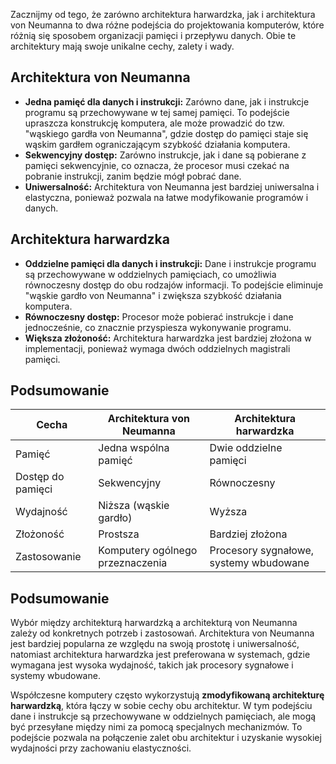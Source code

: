 Zacznijmy od tego, że zarówno architektura harwardzka, jak i architektura von Neumanna to dwa różne podejścia do projektowania komputerów, które różnią się sposobem organizacji pamięci i przepływu danych. Obie te architektury mają swoje unikalne cechy, zalety i wady.

## Architektura von Neumanna

*   **Jedna pamięć dla danych i instrukcji:** Zarówno dane, jak i instrukcje programu są przechowywane w tej samej pamięci. To podejście upraszcza konstrukcję komputera, ale może prowadzić do tzw. "wąskiego gardła von Neumanna", gdzie dostęp do pamięci staje się wąskim gardłem ograniczającym szybkość działania komputera.
*   **Sekwencyjny dostęp:** Zarówno instrukcje, jak i dane są pobierane z pamięci sekwencyjnie, co oznacza, że procesor musi czekać na pobranie instrukcji, zanim będzie mógł pobrać dane.
*   **Uniwersalność:** Architektura von Neumanna jest bardziej uniwersalna i elastyczna, ponieważ pozwala na łatwe modyfikowanie programów i danych.

## Architektura harwardzka

*   **Oddzielne pamięci dla danych i instrukcji:** Dane i instrukcje programu są przechowywane w oddzielnych pamięciach, co umożliwia równoczesny dostęp do obu rodzajów informacji. To podejście eliminuje "wąskie gardło von Neumanna" i zwiększa szybkość działania komputera.
*   **Równoczesny dostęp:** Procesor może pobierać instrukcje i dane jednocześnie, co znacznie przyspiesza wykonywanie programu.
*   **Większa złożoność:** Architektura harwardzka jest bardziej złożona w implementacji, ponieważ wymaga dwóch oddzielnych magistrali pamięci.

## Podsumowanie

| Cecha | Architektura von Neumanna | Architektura harwardzka |
|---|---|---|
| Pamięć | Jedna wspólna pamięć | Dwie oddzielne pamięci |
| Dostęp do pamięci | Sekwencyjny | Równoczesny |
| Wydajność | Niższa (wąskie gardło) | Wyższa |
| Złożoność | Prostsza | Bardziej złożona |
| Zastosowanie | Komputery ogólnego przeznaczenia | Procesory sygnałowe, systemy wbudowane |

## Podsumowanie

Wybór między architekturą harwardzką a architekturą von Neumanna zależy od konkretnych potrzeb i zastosowań. Architektura von Neumanna jest bardziej popularna ze względu na swoją prostotę i uniwersalność, natomiast architektura harwardzka jest preferowana w systemach, gdzie wymagana jest wysoka wydajność, takich jak procesory sygnałowe i systemy wbudowane.

Współczesne komputery często wykorzystują **zmodyfikowaną architekturę harwardzką**, która łączy w sobie cechy obu architektur. W tym podejściu dane i instrukcje są przechowywane w oddzielnych pamięciach, ale mogą być przesyłane między nimi za pomocą specjalnych mechanizmów. To podejście pozwala na połączenie zalet obu architektur i uzyskanie wysokiej wydajności przy zachowaniu elastyczności.
